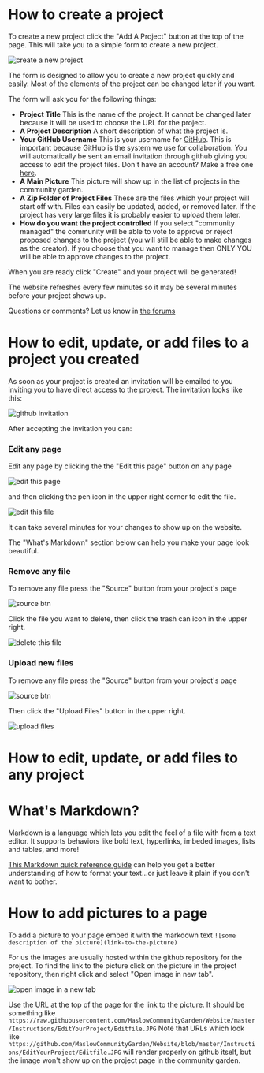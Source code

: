 # How to create a project

To create a new project click the "Add A Project" button at the top of the page. This will take you to a simple form to create a new project.

![create a new project](https://raw.githubusercontent.com/MaslowCommunityGarden/Website/master/Instructions/CreateAProject/BlankForm.JPG)

The form is designed to allow you to create a new project quickly and easily. Most of the elements of the project can be changed later if you want.

The form will ask you for the following things:

- **Project Title** This is the name of the project. It cannot be changed later because it will be used to choose the URL for the project.
- **A Project Description** A short description of what the project is.
- **Your GitHub Username** This is your username for [GitHub](https://github.com/). This is important because GitHub is the system we use for collaboration. You will automatically be sent an email invitation through github giving you access to edit the project files. Don't have an account? Make a free one [here](https://github.com/join).
- **A Main Picture** This picture will show up in the list of projects in the community garden.
- **A Zip Folder of Project Files** These are the files which your project will start off with. Files can easily be updated, added, or removed later. If the project has very large files it is probably easier to upload them later.
- **How do you want the project controlled** If you select "community managed" the community will be able to vote to approve or reject proposed changes to the project (you will still be able to make changes as the creator). If you choose that you want to manage then ONLY YOU will be able to approve changes to the project.

When you are ready click "Create" and your project will be generated! 

The website refreshes every few minutes so it may be several minutes before your project shows up.

Questions or comments? Let us know in [the forums](https://forums.maslowcnc.com)

# How to edit, update, or add files to a project you created

As soon as your project is created an invitation will be emailed to you inviting you to have direct access to the project. The invitation looks like this:

![github invitation](https://raw.githubusercontent.com/MaslowCommunityGarden/Website/master/Instructions/EditYourProject/Invitation.JPG)

After accepting the invitation you can:

### Edit any page

Edit any page by clicking the the "Edit this page" button on any page

![edit this page](https://raw.githubusercontent.com/MaslowCommunityGarden/Website/master/Instructions/EditYourProject/Editthispage.JPG)

and then clicking the pen icon in the upper right corner to edit the file.

![edit this file](https://raw.githubusercontent.com/MaslowCommunityGarden/Website/master/Instructions/EditYourProject/Editfile.JPG)

It can take several minutes for your changes to show up on the website.

The "What's Markdown" section below can help you make your page look beautiful.

### Remove any file

To remove any file press the "Source" button from your project's page

![source btn](https://raw.githubusercontent.com/MaslowCommunityGarden/Website/master/Instructions/EditYourProject/SourceBtn.JPG)

Click the file you want to delete, then click the trash can icon in the upper right.

![delete this file](https://raw.githubusercontent.com/MaslowCommunityGarden/Website/master/Instructions/EditYourProject/Deletefile.JPG)

### Upload new files

To remove any file press the "Source" button from your project's page

![source btn](https://raw.githubusercontent.com/MaslowCommunityGarden/Website/master/Instructions/EditYourProject/SourceBtn.JPG)

Then click the "Upload Files" button in the upper right.

![upload files](https://raw.githubusercontent.com/MaslowCommunityGarden/Website/master/Instructions/EditYourProject/Uploadfiles.JPG)

# How to edit, update, or add files to any project

# What's Markdown?

Markdown is a language which lets you edit the feel of a file with from a text editor. It supports behaviors like bold text, hyperlinks, imbeded images, lists and tables, and more!

[This Markdown quick reference guide](https://github.com/adam-p/markdown-here/wiki/Markdown-Cheatsheet) can help you get a better understanding of how to format your text...or just leave it plain if you don't want to bother.

# How to add pictures to a page

To add a picture to your page embed it with the markdown text `![some description of the picture](link-to-the-picture)`

For us the images are usually hosted within the github repository for the project. To find the link to the picture click on the picture in the project repository, then right click and select "Open image in new tab".

![open image in a new tab](https://raw.githubusercontent.com/MaslowCommunityGarden/Website/master/Instructions/ImbedAnImage/openinnewtab.JPG)

Use the URL at the top of the page for the link to the picture. It should be something like `https://raw.githubusercontent.com/MaslowCommunityGarden/Website/master/Instructions/EditYourProject/Editfile.JPG` Note that URLs which look like `https://github.com/MaslowCommunityGarden/Website/blob/master/Instructions/EditYourProject/Editfile.JPG` will render properly on github itself, but the image won't show up on the project page in the community garden.
